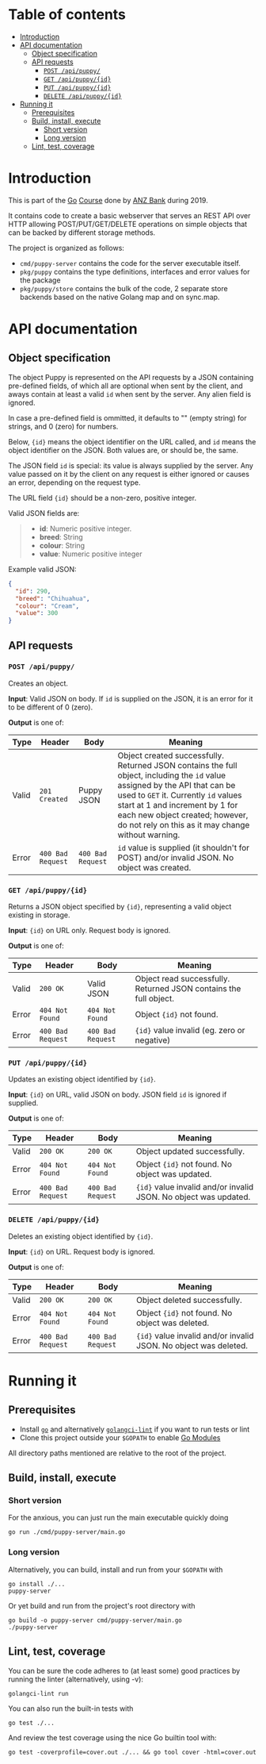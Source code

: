 # Table of contents

- [Introduction](#introduction)
- [API documentation](#api-documentation)
  - [Object specification](#object-specification)
  - [API requests](#api-requests)
    - [`POST /api/puppy/`](#---post--api-puppy----)
    - [`GET /api/puppy/{id}`](#---get--api-puppy--id----)
    - [`PUT /api/puppy/{id}`](#---put--api-puppy--id----)
    - [`DELETE /api/puppy/{id}`](#---delete--api-puppy--id----)
- [Running it](#running-it)
  - [Prerequisites](#prerequisites)
  - [Build, install, execute](#build--install--execute)
    - [Short version](#short-version)
    - [Long version](#long-version)
  - [Lint, test, coverage](#lint--test--coverage)

# Introduction

This is part of the [Go](https://golang.org/) [Course](https://github.com/anz-bank/go-course) done by [ANZ Bank](https://www.anz.com.au) during 2019.

It contains code to create a basic webserver that serves an REST API over HTTP allowing POST/PUT/GET/DELETE operations on simple objects that can be backed by different storage methods.

The project is organized as follows:

- `cmd/puppy-server` contains the code for the server executable itself.
- `pkg/puppy` contains the type definitions, interfaces and error values for the package
- `pkg/puppy/store` contains the bulk of the code, 2 separate store backends based on the native Golang map and on sync.map.

# API documentation

## Object specification

The object Puppy is represented on the API requests by a JSON containing pre-defined fields, of which all are optional when sent by the client, and aways contain at least a valid `id` when sent by the server. Any alien field is ignored.

In case a pre-defined field is ommitted, it defaults to "" (empty string) for strings, and 0 (zero) for numbers.

Below, `{id}` means the object identifier on the URL called, and `id` means the object identifier on the JSON. Both values are, or should be, the same.

The JSON field `id` is special: its value is always supplied by the server. Any value passed on it by the client on any request is either ignored or causes an error, depending on the request type.

The URL field `{id}` should be a non-zero, positive integer.

Valid JSON fields are:

> - **id**: Numeric positive integer.
> - **breed**: String
> - **colour**: String
> - **value**: Numeric positive integer

Example valid JSON:

```json
{
  "id": 290,
  "breed": "Chihuahua",
  "colour": "Cream",
  "value": 300
}
```

## API requests

### `POST /api/puppy/`

Creates an object.

**Input**: Valid JSON on body. If `id` is supplied on the JSON, it is an error for it to be different of 0 (zero).

**Output** is one of:

| Type  | Header            | Body              | Meaning                                                                                                                                                                                                                                                                                         |
| ----- | ----------------- | ----------------- | ----------------------------------------------------------------------------------------------------------------------------------------------------------------------------------------------------------------------------------------------------------------------------------------------- |
| Valid | `201 Created`     | Puppy JSON        | Object created successfully. Returned JSON contains the full object, including the `id` value assigned by the API that can be used to `GET` it. Currently `id` values start at 1 and increment by 1 for each new object created; however, do not rely on this as it may change without warning. |
| Error | `400 Bad Request` | `400 Bad Request` | `id` value is supplied (it shouldn't for POST) and/or invalid JSON. No object was created.                                                                                                                                                                                                      |

### `GET /api/puppy/{id}`

Returns a JSON object specified by `{id}`, representing a valid object existing in storage.

**Input**: `{id}` on URL only. Request body is ignored.

**Output** is one of:

| Type  | Header            | Body              | Meaning                                                           |
| ----- | ----------------- | ----------------- | ----------------------------------------------------------------- |
| Valid | `200 OK`          | Valid JSON        | Object read successfully. Returned JSON contains the full object. |
| Error | `404 Not Found`   | `404 Not Found`   | Object `{id}` not found.                                          |
| Error | `400 Bad Request` | `400 Bad Request` | `{id}` value invalid (eg. zero or negative)                       |

### `PUT /api/puppy/{id}`

Updates an existing object identified by `{id}`.

**Input**: `{id}` on URL, valid JSON on body. JSON field `id` is ignored if supplied.

**Output** is one of:

| Type  | Header            | Body              | Meaning                                                          |
| ----- | ----------------- | ----------------- | ---------------------------------------------------------------- |
| Valid | `200 OK`          | `200 OK`          | Object updated successfully.                                     |
| Error | `404 Not Found`   | `404 Not Found`   | Object `{id}` not found. No object was updated.                  |
| Error | `400 Bad Request` | `400 Bad Request` | `{id}` value invalid and/or invalid JSON. No object was updated. |

### `DELETE /api/puppy/{id}`

Deletes an existing object identified by `{id}`.

**Input**: `{id}` on URL. Request body is ignored.

**Output** is one of:

| Type  | Header            | Body              | Meaning                                                          |
| ----- | ----------------- | ----------------- | ---------------------------------------------------------------- |
| Valid | `200 OK`          | `200 OK`          | Object deleted successfully.                                     |
| Error | `404 Not Found`   | `404 Not Found`   | Object `{id}` not found. No object was deleted.                  |
| Error | `400 Bad Request` | `400 Bad Request` | `{id}` value invalid and/or invalid JSON. No object was deleted. |

# Running it

## Prerequisites

- Install [`go`](https://golang.org/doc/install) and alternatively [`golangci-lint`](https://github.com/golangci/golangci-lint#local-installation) if you want to run tests or lint
- Clone this project outside your `$GOPATH` to enable [Go Modules](https://github.com/golang/go/wiki/Modules)

All directory paths mentioned are relative to the root of the project.

## Build, install, execute

### Short version

For the anxious, you can just run the main executable quickly doing

    go run ./cmd/puppy-server/main.go

### Long version

Alternatively, you can build, install and run from your `$GOPATH` with

    go install ./...
    puppy-server

Or yet build and run from the project's root directory with

    go build -o puppy-server cmd/puppy-server/main.go
    ./puppy-server

## Lint, test, coverage

You can be sure the code adheres to (at least some) good practices by running the linter (alternatively, using -v):

    golangci-lint run

You can also run the built-in tests with

    go test ./...

And review the test coverage using the nice Go builtin tool with:

    go test -coverprofile=cover.out ./... && go tool cover -html=cover.out
